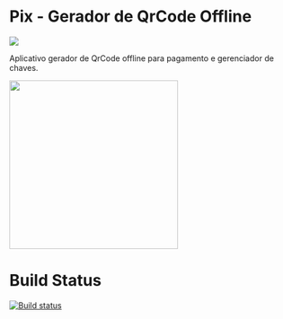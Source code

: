 # Pix - Gerador de QrCode Offline
<a href='https://play.google.com/store/apps/details?id=io.github.pixqrcodegeneratoroffline'><img src="https://img.shields.io/badge/Google_Play-414141?style=for-the-badge&logo=google-play&logoColor=white" /></a>

Aplicativo gerador de QrCode offline para pagamento e gerenciador de chaves.

<img width="300" src="https://github.com/alexandresanlim/XamarinUI.MyGallery/blob/master/screen/android/pixqrcodegeneratoroffline/animation.gif?raw=true"/>

# Build Status
[![Build status](https://build.appcenter.ms/v0.1/apps/114095c5-8cba-402d-94bb-31a1f3df8a98/branches/master/badge)](https://appcenter.ms)

